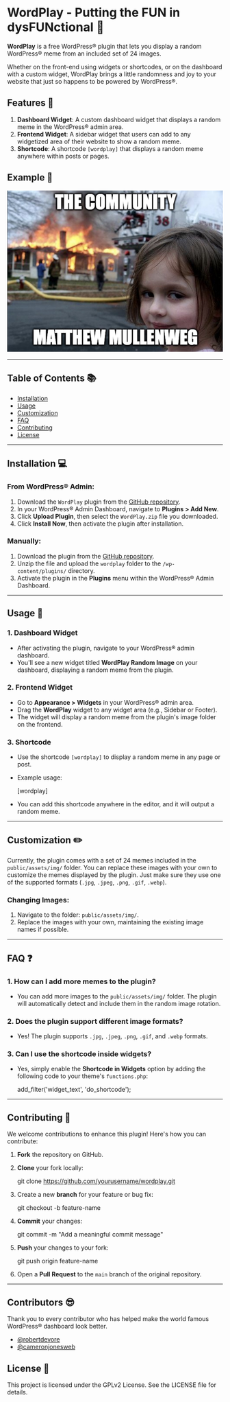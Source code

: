 # WordPlay - Putting the FUN in dysFUNctional 🎉

**WordPlay** is a free WordPress® plugin that lets you display a random WordPress® meme from an included set of 24 images. 

Whether on the front-end using widgets or shortcodes, or on the dashboard with a custom widget, WordPlay brings a little randomness and joy to your website that just so happens to be powered by WordPress®.

## Features 🚀

1. **Dashboard Widget**: A custom dashboard widget that displays a random meme in the WordPress® admin area.
2. **Frontend Widget**: A sidebar widget that users can add to any widgetized area of their website to show a random meme.
3. **Shortcode**: A shortcode `[wordplay]` that displays a random meme anywhere within posts or pages.

## Example 📸
![Matt's Scorched Earth Campaign](public/img/matt-the-community-fire.jpg)
* * *

## Table of Contents 📚

- [Installation](#installation)
- [Usage](#usage)
- [Customization](#customization)
- [FAQ](#faq)
- [Contributing](#contributing)
- [License](#license)
* * *

## Installation 💻

### From WordPress® Admin:

1. Download the `WordPlay` plugin from the [GitHub repository](https://github.com/robertdevore/wordplay).
2. In your WordPress® Admin Dashboard, navigate to **Plugins > Add New**.
3. Click **Upload Plugin**, then select the `WordPlay.zip` file you downloaded.
4. Click **Install Now**, then activate the plugin after installation.

### Manually:

1. Download the plugin from the [GitHub repository](https://github.com/robertdevore/wordplay).
2. Unzip the file and upload the `wordplay` folder to the `/wp-content/plugins/` directory.
3. Activate the plugin in the **Plugins** menu within the WordPress® Admin Dashboard.
* * *

## Usage 🎨

### 1. **Dashboard Widget**

- After activating the plugin, navigate to your WordPress® admin dashboard.
- You'll see a new widget titled **WordPlay Random Image** on your dashboard, displaying a random meme from the plugin.

### 2. **Frontend Widget**

- Go to **Appearance > Widgets** in your WordPress® admin area.
- Drag the **WordPlay** widget to any widget area (e.g., Sidebar or Footer).
- The widget will display a random meme from the plugin's image folder on the frontend.

### 3. **Shortcode**

- Use the shortcode `[wordplay]` to display a random meme in any page or post.
- Example usage:

    [wordplay]

- You can add this shortcode anywhere in the editor, and it will output a random meme.
* * *

## Customization ✏️

Currently, the plugin comes with a set of 24 memes included in the `public/assets/img/` folder. You can replace these images with your own to customize the memes displayed by the plugin. Just make sure they use one of the supported formats (`.jpg`, `.jpeg`, `.png`, `.gif`, `.webp`).

### Changing Images:

1. Navigate to the folder: `public/assets/img/`.
2. Replace the images with your own, maintaining the existing image names if possible.

* * *

## FAQ ❓

### 1. How can I add more memes to the plugin?

- You can add more images to the `public/assets/img/` folder. The plugin will automatically detect and include them in the random image rotation.

### 2. Does the plugin support different image formats?

- Yes! The plugin supports `.jpg`, `.jpeg`, `.png`, `.gif`, and `.webp` formats.

### 3. Can I use the shortcode inside widgets?

- Yes, simply enable the **Shortcode in Widgets** option by adding the following code to your theme's `functions.php`:

    add_filter('widget_text', 'do_shortcode');

* * *

## Contributing 🤝

We welcome contributions to enhance this plugin! Here's how you can contribute:

1. **Fork** the repository on GitHub.
2. **Clone** your fork locally:

    git clone https://github.com/yourusername/wordplay.git

3. Create a new **branch** for your feature or bug fix:

    git checkout -b feature-name

4. **Commit** your changes:

    git commit -m "Add a meaningful commit message"

5. **Push** your changes to your fork:

    git push origin feature-name

6. Open a **Pull Request** to the `main` branch of the original repository.
* * *

## Contributors 😎

Thank you to every contributor who has helped make the world famous WordPress® dashboard look better.

* [@robertdevore](https://github.com/robertdevore)
* [@cameronjonesweb](https://github.com/cameronjonesweb/)

## License 📜

This project is licensed under the GPLv2 License. See the LICENSE file for details.
